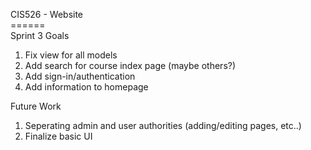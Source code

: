 CIS526 - Website<br>
======<br>
Sprint 3 Goals<br>

1) Fix view for all models<br>
2) Add search for course index page (maybe others?)<br>
3) Add sign-in/authentication<br>
4) Add information to homepage<br>

Future Work<br>

1) Seperating admin and user authorities (adding/editing pages, etc..)<br>
2) Finalize basic UI<br>
